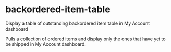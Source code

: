 # backordered-item-table
Display a table of outstanding backordered item table in My Account dashboard

Pulls a collection of ordered items and display only the ones that have yet to be shipped in My Account dashboard.
